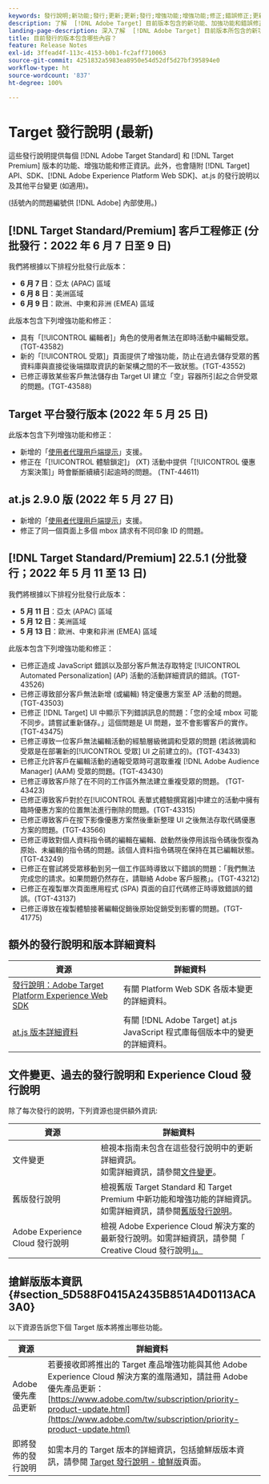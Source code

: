 ```yaml
---
keywords: 發行說明;新功能;發行;更新;更新;發行;增強功能;增強功能;修正;錯誤修正;更新
description: 了解  [!DNL Adobe Target] 目前版本包含的新功能、加強功能和錯誤修正，其中包括 SDK、API 和 JavaScript 程式庫。
landing-page-description: 深入了解  [!DNL Adobe Target] 目前版本所包含的新功能、增強功能和修正。
title: 目前發行的版本包含哪些內容？
feature: Release Notes
exl-id: 3ffead4f-113c-4153-b0b1-fc2aff710063
source-git-commit: 4251832a5983ea8950e54d52df5d27bf395894e0
workflow-type: ht
source-wordcount: '837'
ht-degree: 100%

---
```


# Target 發行說明 (最新)

這些發行說明提供每個 [!DNL Adobe Target Standard] 和 [!DNL Target Premium] 版本的功能、增強功能和修正資訊。此外，也會隨附 [!DNL Target] API、SDK、[!DNL Adobe Experience Platform Web SDK]、at.js 的發行說明以及其他平台變更 (如適用)。

(括號內的問題編號供 [!DNL Adobe] 內部使用。)

## [!DNL Target Standard/Premium] 客戶工程修正 (分批發行：2022 年 6 月 7 日至 9 日)

我們將根據以下排程分批發行此版本：

* **6 月 7 日**：亞太 (APAC) 區域
* **6 月 8 日**：美洲區域
* **6 月 9 日**：歐洲、中東和非洲 (EMEA) 區域

此版本包含下列增強功能和修正：

* 具有「[!UICONTROL 編輯者]」角色的使用者無法在即時活動中編輯受眾。(TGT-43582)
* 新的「[!UICONTROL 受眾]」頁面提供了增強功能，防止在過去儲存受眾的舊資料庫與直接從後端擷取資訊的新架構之間的不一致狀態。(TGT-43552)
* 已修正導致某些客戶無法儲存由 Target UI 建立「空」容器所引起之合併受眾的問題。(TGT-43588)

## Target 平台發行版本 (2022 年 5 月 25 日)

此版本包含下列增強功能和修正：

* 新增的「[使用者代理用戶端提示](/help/main/c-implementing-target/c-implementing-target-for-client-side-web/user-agent-and-client-hints.md)」支援。
* 修正在「[!UICONTROL 體驗鎖定]」 (XT) 活動中提供「[!UICONTROL 優惠方案決策]」時會斷斷續續引起逾時的問題。 (TNT-44611)

## at.js 2.9.0 版 (2022 年 5 月 27 日)

* 新增的「[使用者代理用戶端提示](/help/main/c-implementing-target/c-implementing-target-for-client-side-web/user-agent-and-client-hints.md)」支援。
* 修正了同一個頁面上多個 mbox 請求有不同印象 ID 的問題。

## [!DNL Target Standard/Premium] 22.5.1 (分批發行；2022 年 5 月 11 至 13 日)

我們將根據以下排程分批發行此版本：

* **5 月 11 日**：亞太 (APAC) 區域
* **5 月 12 日**：美洲區域
* **5 月 13 日**：歐洲、中東和非洲 (EMEA) 區域

此版本包含下列增強功能和修正：

* 已修正造成 JavaScript 錯誤以及部分客戶無法存取特定 [!UICONTROL Automated Personalization] (AP) 活動的活動詳細資訊的錯誤。(TGT-43526)
* 已修正導致部分客戶無法新增 (或編輯) 特定優惠方案至 AP 活動的問題。(TGT-43503)
* 已修正 [!DNL Target] UI 中顯示下列錯誤訊息的問題：「您的全域 mbox 可能不同步。請嘗試重新儲存。」這個問題是 UI 問題，並不會影響客戶的實作。(TGT-43475)
* 已修正導致一位客戶無法編輯活動的經驗層級微調和受眾的問題 (若該微調和受眾是在部署新的[!UICONTROL 受眾] UI 之前建立的)。(TGT-43433)
* 已修正允許客戶在編輯活動的通報受眾時可選取重複 [!DNL Adobe Audience Manager] (AAM) 受眾的問題。(TGT-43430)
* 已修正導致客戶除了在不同的工作區外無法建立重複受眾的問題。 (TGT-43423)
* 已修正導致客戶對於在[!UICONTROL 表單式體驗撰寫器]中建立的活動中擁有臨時優惠方案的位置無法進行刪除的問題。(TGT-43315)
* 已修正導致客戶在按下影像優惠方案然後重新整理 UI 之後無法存取代碼優惠方案的問題。(TGT-43566)
* 已修正導致對個人資料指令碼的編輯在編輯、啟動然後停用該指令碼後恢復為原始、未編輯的指令碼的問題。該個人資料指令碼現在保持在其已編輯狀態。(TGT-43249)
* 已修正在嘗試將受眾移動到另一個工作區時導致以下錯誤的問題：「我們無法完成您的請求。如果問題仍然存在，請聯絡 Adobe 客戶服務」。(TGT-43212)
* 已修正在複製單次頁面應用程式 (SPA) 頁面的自訂代碼修正時導致錯誤的錯誤。(TGT-43137)
* 已修正導致在複製體驗接著編輯促銷後原始促銷受到影響的問題。(TGT-41775)

## 額外的發行說明和版本詳細資料

| 資源 | 詳細資料 |
|--- |--- |
| [發行說明：Adobe Target Platform Experience Web SDK](https://experienceleague.adobe.com/docs/experience-platform/edge/release-notes.html?lang=zh-Hant) | 有關 Platform Web SDK 各版本變更的詳細資料。 |
| [at.js 版本詳細資料](/help/main/c-implementing-target/c-implementing-target-for-client-side-web/target-atjs-versions.md) | 有關 [!DNL Adobe Target] at.js JavaScript 程式庫每個版本中的變更的詳細資料。 |

## 文件變更、過去的發行說明和 Experience Cloud 發行說明

除了每次發行的說明，下列資源也提供額外資訊:

| 資源 | 詳細資料 |
|--- |--- |
| 文件變更 | 檢視本指南未包含在這些發行說明中的更新詳細資訊。<br>如需詳細資訊，請參閱[文件變更](/help/main/r-release-notes/doc-change.md#reference_366123CF00994BACBBF9BBDF2C4D840C)。 |
| 舊版發行說明 | 檢視舊版 Target Standard 和 Target Premium 中新功能和增強功能的詳細資訊。<br>如需詳細資訊，請參閱[舊版發行說明](/help/main/r-release-notes/release-notes-for-previous-releases.md)。 |
| Adobe Experience Cloud 發行說明 | 檢視 Adobe Experience Cloud 解決方案的最新發行說明。如需詳細資訊，請參閱「<br>Creative Cloud 發行說明[」。](https://experienceleague.adobe.com/docs/release-notes/experience-cloud/current.html) |

## 搶鮮版版本資訊 {#section_5D588F0415A2435B851A4D0113ACA3A0}

以下資源告訴您下個 Target 版本將推出哪些功能。

| 資源 | 詳細資料 |
|--- |--- |
| Adobe 優先產品更新 | 若要接收即將推出的 Target 產品增強功能與其他 Adobe Experience Cloud 解決方案的進階通知，請註冊 Adobe 優先產品更新：<br>[https://www.adobe.com/tw/subscription/priority-product-update.html](https://www.adobe.com/tw/subscription/priority-product-update.html) |
| 即將發佈的發行說明 | 如需本月的 Target 版本的詳細資訊，包括搶鮮版版本資訊，請參閱 [Target 發行說明 - 搶鮮版](/help/main/r-release-notes/target-release-notes.md)頁面。 |
